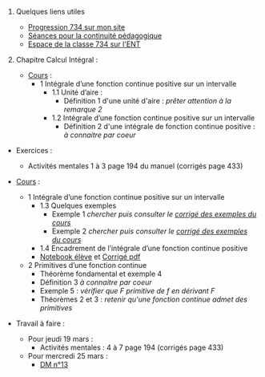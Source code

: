 1. Quelques liens utiles 
    * [Progression 734 sur mon site](http://www.frederic-junier.org/TS2020/Progression/TS_2020.html)
    * [Séances pour la continuité pédagogique](https://frederic-junier.github.io/TS-2019-2020/)
    * [Espace de la classe 734 sur l'ENT]()



2. Chapitre Calcul Intégral :
   * [Cours](http://frederic-junier.org/TS2020/Cours/TSCalculIntegralCours20V1-professeur-Web.pdf) :
      * 1 Intégrale d’une fonction continue positive sur un intervalle
        * 1.1 Unité d’aire : 
          * Définition 1 d'une unité d'aire :   _prêter attention à la remarque 2_
        * 1.2 Intégrale d’une fonction continue positive sur un intervalle
          * Définition 2 d'une intégrale de fonction continue positive : _à connaitre par coeur_

  * Exercices :
    * Activités mentales 1 à 3 page 194 du manuel (corrigés page 433)


  * [Cours](http://frederic-junier.org/TS2020/Cours/TSCalculIntegralCours20V1-professeur-Web.pdf) :
      * 1 Intégrale d’une fonction continue positive sur un intervalle
        * 1.3 Quelques exemples
          * Exemple 1  _chercher puis consulter le [corrigé des exemples du cours](../CalculIntegral/Corrige-Cours-CalculIntegralPartie2-2020.pdf)_
          * Exemple 2 _chercher puis consulter le [corrigé des exemples du cours](../CalculIntegral/Corrige-Cours-CalculIntegralPartie2-2020.pdf)_
        * 1.4 Encadrement de l’intégrale d’une fonction continue positive
        * [Notebook élève](https://mybinder.org/v2/gh/frederic-junier/TS-2019-2020/master?filepath=CalculIntegral/ressources/Cours_Calcul_Integral_2020_Eleve.ipynb) et [Corrigé pdf](../CalculIntegral/ressources/Cours_Calcul_Integral_2020_Eleve-Corrige.pdf)
      * 2 Primitives d’une fonction continue
        * Théorème fondamental et exemple 4 
        * Définition 3 _à connaitre par coeur_
        * Exemple 5 : _vérifier que F primitive de f en dérivant F_
        * Théorèmes 2 et 3 : _retenir qu'une fonction continue admet des primitives_
  * Travail à faire :
    * Pour jeudi 19 mars : 
      * Activités mentales : 4 à 7 page 194 (corrigés page 433)
    * Pour mercredi 25 mars : 
      *  [DM n°13](http://frederic-junier.org/TS2020/Cours/TS-DM13-2020-Web.pdf)